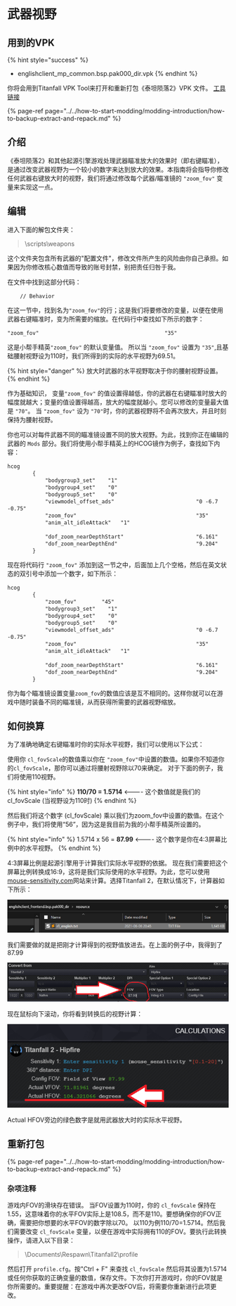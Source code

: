 # 武器视野

## 用到的VPK

{% hint style="success" %}
* englishclient\_mp\_common.bsp.pak000\_dir.vpk
{% endhint %}

你将会用到Titanfall VPK Tool来打开和重新打包《泰坦陨落2》VPK 文件。 [工具链接](https://noskill.gitbook.io/titanfall2/v/chinese/how-to-start-modding/modding-introduction/modding-tools)

{% page-ref page="../../how-to-start-modding/modding-introduction/how-to-backup-extract-and-repack.md" %}

## 介绍

《泰坦陨落2》和其他起源引擎游戏处理武器瞄准放大的效果时（即右键瞄准），是通过改变武器视野为一个较小的数字来达到放大的效果。本指南将会指导你修改任何武器右键放大时的视野，我们将通过修改每个武器/瞄准镜的 `"zoom_fov"` 变量来实现这一点。

## 编辑

进入下面的解包文件夹：

> \scripts\weapons

这个文件夹包含所有武器的"配置文件"，修改文件所产生的风险由你自己承担。如果因为你修改核心数值而导致的账号封禁，别把责任归咎于我。

在文件中找到这部分代码：

```text
	// Behavior
```

在这一节中，找到名为`"zoom_fov"`的行；这是我们将要修改的变量，以便在使用武器右键瞄准时，变为所需要的缩放。在代码行中查找如下所示的数字：

```text
"zoom_fov"                                        "35"
```

这是小帮手精英`"zoom_fov"` 的默认变量值。 所以当 `"zoom_fov"` 设置为 `"35"`,且基础腰射视野设为110时，我们所得到的实际的水平视野为69.51。

{% hint style="danger" %}
 放大时武器的水平视野取决于你的腰射视野设置。
{% endhint %}

作为基础知识， 变量`"zoom_fov"` 的值设置得越低，你的武器在右键瞄准时放大的幅度就越大；变量的值设置得越高，放大的幅度就越小。您可以修改的变量最大值是 `"70"`。 当 `"zoom_fov"` 设为 `"70"`时，你的武器视野将不会再次放大，并且时刻保持为腰射视野。

你也可以对每件武器不同的瞄准镜设置不同的放大视野。为此，找到你正在编辑的武器的 `Mods` 部分。我们将使用小帮手精英上的HCOG镜作为例子，查找如下内容：

```text
hcog
		{
			"bodygroup3_set"	"1"
			"bodygroup4_set"	"0"
			"bodygroup5_set"	"0"
			"viewmodel_offset_ads"							"0 -6.7 -0.75"
			"zoom_fov"										"35"
			"anim_alt_idleAttack"	"1"

			"dof_zoom_nearDepthStart"						"6.161"
			"dof_zoom_nearDepthEnd"							"9.204"
		}
```

现在将代码行 `"zoom_fov"` 添加到这一节之中，后面加上几个空格，然后在英文状态的双引号中添加一个数字，如下所示：

```text
hcog
		{
			"zoom_fov"        "45"
			"bodygroup3_set"	"1"
			"bodygroup4_set"	"0"
			"bodygroup5_set"	"0"
			"viewmodel_offset_ads"							"0 -6.7 -0.75"
			"zoom_fov"										"35"
			"anim_alt_idleAttack"	"1"

			"dof_zoom_nearDepthStart"						"6.161"
			"dof_zoom_nearDepthEnd"							"9.204"
		}
```

你为每个瞄准镜设置变量`zoom_fov`的数值应该是互不相同的。这样你就可以在游戏中随时装备不同的瞄准镜，从而获得所需要的武器视野缩放。

## 如何换算

为了准确地确定右键瞄准时你的实际水平视野，我们可以使用以下公式：

使用你 `cl_fovScale`的数值乘以你在 `"zoom_fov"`中设置的数值。如果你不知道你的`cl_fovScale`，那你可以通过将腰射视野除以70来确定。 对于下面的例子，我们将使用110视野。

{% hint style="info" %}
**110/70 = 1.5714** &lt;---- 这个数值就是我们的cl\_fovScale \(当视野设为110时\)
{% endhint %}

然后我们将这个数字 \(cl\_fovScale\) 乘以我们为zoom\_fov中设置的数值。在这个例子中，我们将使用“56”，因为这是我目前为我的小帮手精英所设置的。

{% hint style="info" %}
1.5714 x 56 = **87.99** &lt;---- 这个数字是你在4:3屏幕比例中的水平视野。
{% endhint %}

4:3屏幕比例是起源引擎用于计算我们实际水平视野的依据。 现在我们需要把这个屏幕比例转换成16:9，这将是我们实际使用的水平视野。为此，您可以使用 [mouse-sensitivity.com](https://www.mouse-sensitivity.com/)网站来计算。选择Titanfall 2，在默认情况下，计算器如下所示：

![](../../.gitbook/assets/image%20%286%29.png)

我们需要做的就是把刚才计算得到的视野值放进去。在上面的例子中，我得到了87.99

![&#x4E00;&#x5B9A;&#x8981;&#x628A;FOV Type&#x8BBE;&#x7F6E;&#x4E3A;&#x201C;Hdeg 4:3&#x201D;](../../.gitbook/assets/mspaint_emdvxagox7.png)

现在鼠标向下滚动，你将看到转换后的视野计算：

![](../../.gitbook/assets/mspaint_fapoueshho.png)

Actual HFOV旁边的绿色数字是就用武器放大时的实际水平视野。

## 重新打包

{% page-ref page="../../how-to-start-modding/modding-introduction/how-to-backup-extract-and-repack.md" %}

### 杂项注释

游戏内FOV的滑块存在错误。 当FOV设置为110时，你的 `cl_fovScale` 保持在1.55，这意味着你的水平FOV实际上是108.5，而不是110。要想确保你的FOV正确，需要把你想要的水平FOV的数字除以70。 以110为例110/70=1.5714。然后我们需要改变 `cl_fovScale` 变量，以便在游戏中实际拥有110的FOV。要执行此转换操作，请进入以下目录：

> \Documents\Respawn\Titanfall2\profile

然后打开 `profile.cfg`。按"Ctrl + F" 来查找 `cl_fovScale` 然后将其设置为1.5714或任何你获取的正确变量的数值，保存文件。下次你打开游戏时，你的FOV就是你所需要的。重要提醒：在游戏中再次更改FOV后，将需要你重新进行此项更改。

